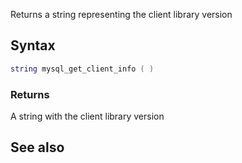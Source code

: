 <pageclass class="#AA7592" subcaption="MTA-MySQL Module"></pageclass>

Returns a string representing the client library version

Syntax
------

``` lua
string mysql_get_client_info ( )
```

### Returns

A string with the client library version

See also
--------
